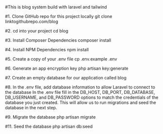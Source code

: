 #This is blog system build with laravel and tailwind


#1. Clone GitHub repo for this project locally
git clone linktogithubrepo.com/blog

#2. cd into your project
cd blog


#3. Install Composer Dependencies
composer install


#4. Install NPM Dependencies
npm install


#5. Create a copy of your .env file
cp .env.example .env


#6. Generate an app encryption key
php artisan key:generate


#7. Create an empty database for our application called blog


#8. In the .env file, add database information to allow Laravel to connect to the database
In the .env file fill in the DB_HOST, DB_PORT, DB_DATABASE, DB_USERNAME, and DB_PASSWORD options to match the credentials of the database you just created. This will allow us to run migrations and seed the database in the next step.


#9. Migrate the database
php artisan migrate

#11. Seed the database
php artisan db:seed